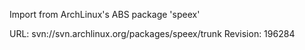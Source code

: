 Import from ArchLinux's ABS package 'speex'

URL: svn://svn.archlinux.org/packages/speex/trunk
Revision: 196284
